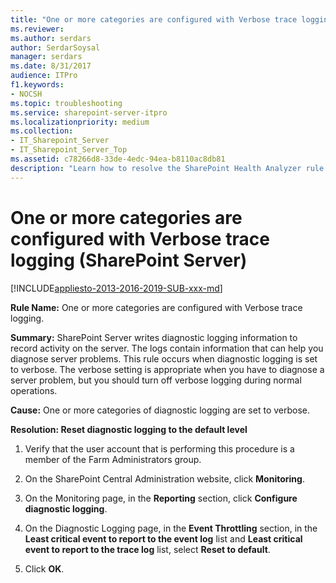```yaml
---
title: "One or more categories are configured with Verbose trace logging (SharePoint Server)"
ms.reviewer: 
ms.author: serdars
author: SerdarSoysal
manager: serdars
ms.date: 8/31/2017
audience: ITPro
f1.keywords:
- NOCSH
ms.topic: troubleshooting
ms.service: sharepoint-server-itpro
ms.localizationpriority: medium
ms.collection:
- IT_Sharepoint_Server
- IT_Sharepoint_Server_Top
ms.assetid: c78266d8-33de-4edc-94ea-b8110ac8db81
description: "Learn how to resolve the SharePoint Health Analyzer rule: One or more categories are configured with verbose trace logging, for SharePoint Server."
---
```


# One or more categories are configured with Verbose trace logging (SharePoint Server)

[!INCLUDE[appliesto-2013-2016-2019-SUB-xxx-md](../includes/appliesto-2013-2016-2019-SUB-xxx-md.md)]
  
 **Rule Name:** One or more categories are configured with Verbose trace logging. 
  
 **Summary:** SharePoint Server writes diagnostic logging information to record activity on the server. The logs contain information that can help you diagnose server problems. This rule occurs when diagnostic logging is set to verbose. The verbose setting is appropriate when you have to diagnose a server problem, but you should turn off verbose logging during normal operations. 
  
 **Cause:** One or more categories of diagnostic logging are set to verbose. 
  
 **Resolution: Reset diagnostic logging to the default level**
  
1. Verify that the user account that is performing this procedure is a member of the Farm Administrators group.
    
2. On the SharePoint Central Administration website, click **Monitoring**. 
    
3. On the Monitoring page, in the **Reporting** section, click **Configure diagnostic logging**. 
    
4. On the Diagnostic Logging page, in the **Event Throttling** section, in the **Least critical event to report to the event log** list and **Least critical event to report to the trace log** list, select **Reset to default**. 
    
5. Click **OK**.
    

